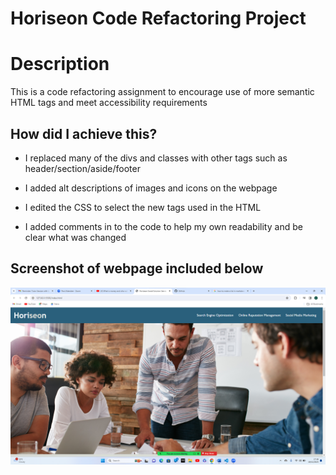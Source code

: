 # Horiseon Code Refactoring Project

# Description 
This is a code refactoring assignment to encourage use of more semantic HTML tags and meet accessibility requirements 

## How did I achieve this?

- I replaced many of the divs and classes with other tags such as header/section/aside/footer 

- I added alt descriptions of images and icons on the webpage

- I edited the CSS to select the new tags used in the HTML

- I added comments in to the code to help my own readability and be clear what was changed

## Screenshot of webpage included below 

![an image of the Horiseon refactored webpage](./assets/images/Readmeimg.png)

